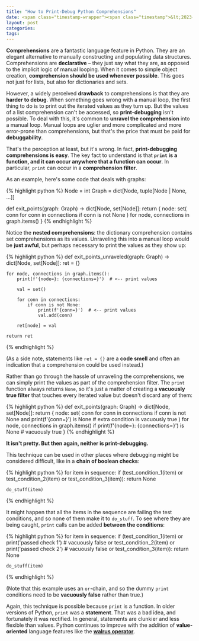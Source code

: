 ```yaml
---
title: "How to Print-Debug Python Comprehensions"
date: <span class="timestamp-wrapper"><span class="timestamp">&lt;2023-03-02 Thu&gt;</span></span>
layout: post
categories:
tags:
---
```


**Comprehensions** are a fantastic language feature in Python. They are an elegant alternative to manually constructing and populating data structures. Comprehensions are **declarative** &#x2013; they just say what they are, as opposed to the implicit logic of manual looping. When it comes to simple object creation, **comprehension should be used whenever possible**. This goes not just for lists, but also for dictionaries and sets.

However, a widely perceived **drawback** to comprehensions is that they are **harder to debug**. When something goes wrong with a manual loop, the first thing to do is to print out the iterated values as they turn up. But the values of a list comprehension can't be accessed, so **print-debugging** isn't possible. To deal with this, it's common to **unravel the comprehension** into a manual loop. Manual loops are uglier and more complicated and more error-prone than comprehensions, but that's the price that must be paid for **debuggability**.

That's the perception at least, but it's wrong. In fact, **print-debugging comprehensions is easy**. The key fact to understand is that **`print` is a function, and it can occur anywhere that a function can occur**. In particular, `print` can occur in a **comprehension filter**.

As an example, here's some code that deals with graphs:

{% highlight python %}
Node = int
Graph = dict[Node, tuple[Node | None, ...]]

def exit_points(graph: Graph) -> dict[Node, set[Node]]:
    return {
        node: set(
            conn
            for conn in connections
            if conn is not None
        )
        for node, connections in graph.items()
    }
{% endhighlight %}

Notice the **nested comprehensions**: the dictionary comprehension contains set comprehensions as its values. Unraveling this into a manual loop would be **just awful**, but perhaps necessary to print the values as they show up:

{% highlight python %}
def exit_points_unraveled(graph: Graph) -> dict[Node, set[Node]]:
    ret = {}

    for node, connections in graph.items():
        print(f'{node=}: {connections=}')  # <-- print values

        val = set()

        for conn in connections:
            if conn is not None:
                print(f'{conn=}')  # <-- print values
                val.add(conn)

        ret[node] = val

    return ret
{% endhighlight %}

(As a side note, statements like `ret = {}` are a **code smell** and often an indication that a comprehension could be used instead.)

Rather than go through the hassle of unraveling the comprehensions, we can simply print the values as part of the comprehension filter. The `print` function always returns `None`, so it's just a matter of creating a **vacuously true filter** that touches every iterated value but doesn't discard any of them:

{% highlight python %}
def exit_points(graph: Graph) -> dict[Node, set[Node]]:
    return {
        node: set(
            conn
            for conn in connections
            if conn is not None and print(f'{conn=}') is None  # extra condition is vacuously true
        )
        for node, connections in graph.items()
        if print(f'{node=}: {connections=}') is None  # vacuously true
    }
{% endhighlight %}

**It isn't pretty. But then again, neither is print-debugging.**

This technique can be used in other places where debugging might be considered difficult, like in a **chain of boolean checks**:

{% highlight python %}
for item in sequence:
    if (test_condition_1(item)
            or test_condition_2(item)
            or test_condition_3(item)):
        return None

    do_stuff(item)
{% endhighlight %}

It might happen that all the items in the sequence are failing the test conditions, and so none of them make it to `do_stuff`. To see where they are being caught, `print` calls can be added **between the conditions**:

{% highlight python %}
for item in sequence:
    if (test_condition_1(item)
            or print('passed check 1')  # vacuously false
            or test_condition_2(item)
            or print('passed check 2')  # vacuously false
            or test_condition_3(item)):
        return None

    do_stuff(item)
{% endhighlight %}

(Note that this example uses an `or`-chain, and so the dummy `print` conditions need to be **vacuously false** rather than true.)

Again, this technique is possible because `print` is a function. In older versions of Python, `print` was a **statement**. That was a bad idea, and fortunately it was rectified. In general, statements are clunkier and less flexible than values. Python continues to improve with the addition of **value-oriented** language features like the **[walrus operator](https://nickdrozd.github.io/2022/12/14/walrus-while.html)**.
